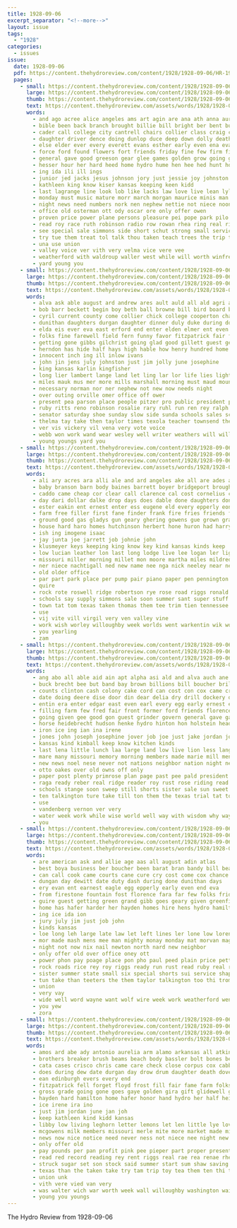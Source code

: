 ```yaml
---
title: 1928-09-06
excerpt_separator: "<!--more-->"
layout: issue
tags:
  - "1928"
categories:
  - issues
issue:
  date: 1928-09-06
  pdf: https://content.thehydroreview.com/content/1928/1928-09-06/HR-1928-09-06.pdf
  pages:
    - small: https://content.thehydroreview.com/content/1928/1928-09-06/small/HR-1928-09-06-01.jpg
      large: https://content.thehydroreview.com/content/1928/1928-09-06/large/HR-1928-09-06-01.jpg
      thumb: https://content.thehydroreview.com/content/1928/1928-09-06/thumbnails/HR-1928-09-06-01.jpg
      text: https://content.thehydroreview.com/assets/words/1928/1928-09-06/HR-1928-09-06-01.txt
      words:
        - and ago acree alice angeles ams art agin are ana ath anna aurelia all apache able agnes alvis arlington allen
        - bible been back branch brought billie bill bright ber bent bush ball beach bells burg barrett boast beam big baby bitter britton bob band bride business both bone born best but boy basket
        - cader call college city cantrell chairs collier class craig close car cate canna colorado clara cares clive christ cake come court can conner christian clyde case congress cream clinton contant church cos county cosner cease course cloninger coach
        - daughter driver dence doing dunlop duce deep down dolly death dan daily der degree donald dallas david dun due dick days deck dandy daughters doris dry day during dockery
        - else elder ever every everett evans esther early even ena eva egg elmer ear english eakin enter ess
        - force ford found flowers fort friends friday fine few firm fisher farmer favor frank fay fariss fern fall for felton frost frances first fell field from full fails fair forrest
        - general gave good greeson gear glee games golden grow going grief griffin gerard geraldine glad groom grade given guest george grass gan gram grain gross getting gregor grounds
        - hesser hour her hard heed home hydro hume hen hee hed hunt hope health hunter had herndon howe house heard hold high harden hens hereford hurt heart held haan has human hor him henry hess hazen herman
        - ing ida ili ill ings
        - junior jed jacks jesus johnson jory just jessie joy johnston josephine john
        - kathleen king know kiser kansas keeping keen kidd
        - last lagrange line look lob like lacks law love live lean lyle lown lay left labor low long lighter letter lou later life little lambert loss large lamb
        - monday must music mature morr march morgan maurice minis man margurite made mor many morn milo matter mac mable morning mill missouri mobile market mus mash musi mound miss miles more moore masters mary merle
        - night news need numbers nork nen nephew nettie not niece noon near nurse new now ner norris narrow north
        - office old osterman ott ody oscar ore only offer owen
        - proven price power plane persons pleasure pei pope park pilo payne poor plain private poli poage plants paul proper phillips par pay people piano pack pretty pilot past path pro present pest pel pieper place per public pain
        - read roy race ruth robinson radio row rowan rhea ring real rinearson record rest rolling reall rain rose red ree regular rad reason reno
        - see special sale simmons side short schut strong small service spring soo stroke sweet shaw stephenson sae steer shows smart still such school south said sherman she seed shown save senior shultz sermon sunday sang summer say saw story stock show stockton smile state states son ser sedan seems super speak strain schooling september staples sock start sieh shall station sun soon spanish six staff song stere sister sorrow swing sin
        - try tue them treat tol talk thou taken teach trees the trip tun then ted track train tee texas tien thay town take thing tail timo ten teacher thorn too tell thy
        - una use union
        - valley voice ver vith very velma vice vere vee
        - weatherford with waldroup waller west while will worth winfrey western war wil weary weeks word willing well was wish why work win wagon working water willi went week williams winter way
        - yard young you
    - small: https://content.thehydroreview.com/content/1928/1928-09-06/small/HR-1928-09-06-02.jpg
      large: https://content.thehydroreview.com/content/1928/1928-09-06/large/HR-1928-09-06-02.jpg
      thumb: https://content.thehydroreview.com/content/1928/1928-09-06/thumbnails/HR-1928-09-06-02.jpg
      text: https://content.thehydroreview.com/assets/words/1928/1928-09-06/HR-1928-09-06-02.txt
      words:
        - alva ask able august ard andrew ares ault auld all ald agri alfred author and are alvis arlene aid arm ayes
        - bob barr beckett begin boy beth ball browne bill bird board bristow been bridgeport balloon but bethel books began boys baby back buss bel bors better base beatrice blank bie bryan ben bag branson bessie blanchard bro bil bassler bring butler business
        - cyril current county come collier chick college cooperton charles cris cold cand crosswhite care clerk company corn call class cleveland came city cheeks cool cue con caddo coca cousin court case ceaser
        - dunithan daughters durgan daughter dinner duly duke during done dickey down day deni dorthea double dennison days does duk
        - elda eis ever eva east erford end enter elden elmer ent even every eagle earnest eubank eral
        - folks fine farewell field fern funny favor fitzpatrick fair forrest fund forgan fuel face floyd fewer fost fairly fiscal foot frank fam flo fore flossie from friday fever fairy first for ford
        - getting gone gibbs gilchrist going glad good gillett guest georgiana gum guy gave glow general gilmore grace grounds given gregg gladys goodyear
        - herndon has hide half hays high hable how henry hundred home had homes honor hills held hinton holiday humes hydro homa him hier head house hew hobart her herbert helen harry hudson heard
        - innocent inch ing ill inlow ivans
        - john jin jens july johnston just jim jolly june josephine
        - king kansas karlin kingfisher
        - long lier lambert lange land let ling lar lor life lies lighten lawrence leon levy left last leonard little labor laughing law lights lou
        - miles mauk mus mer more mills marshall morning must maud mound men mustache mea monday much man maples mates miss mith mathis mildred may mehan miller maggie mary made matter manta mcfall
        - necessary norman nor ner nephew not new now needs night
        - over outing orville omer office off ower
        - present pea parson place people pitzer pro public president pleasure pleasant park para pauline past poor pair peach player proper per par
        - ruby ritts reno robinson rosalie rary ruhl run ren rey ralph river reek roof rain ray reg ridge roy rel rockhold real road
        - senator saturday shoe sunday slow side sunda schools sales score seon salary sup september sheriff steer special shirley she saw setting stay school sarah said simmons sai sor seen soon sullens smith state star stranger stick sun sister stange sule ster sul subject sandlin son sherif see seath sodders
        - thelma tay take then taylor times texola teacher townsend them tas theron tipton the theresa trip takes too tell team tite town tobe tom ton than teach texas till
        - ver vis vickery vil vena very vote voice
        - webb won work wand wear wesley well writer weathers will willingham was while wish water went worlds williams welder with wife week ward welding west wade weather weeks word wayne
        - young youngs yard you
    - small: https://content.thehydroreview.com/content/1928/1928-09-06/small/HR-1928-09-06-03.jpg
      large: https://content.thehydroreview.com/content/1928/1928-09-06/large/HR-1928-09-06-03.jpg
      thumb: https://content.thehydroreview.com/content/1928/1928-09-06/thumbnails/HR-1928-09-06-03.jpg
      text: https://content.thehydroreview.com/assets/words/1928/1928-09-06/HR-1928-09-06-03.txt
      words:
        - ali ary acres ara alli ale and ard angeles ake all are ades august able arizona alfred ago alt aland alva
        - baby branson barn body baines barrett boyer bridgeport brought bank been blackwell bertha better best bergen beams bar ben blan bring brother blum but brown black beck business boys
        - caddo came cheap cor clear call clarence cal cost cornelius clinton can cave choice coffee charley charles child car clark come card county colorado city clyde
        - day dari dollar dalke drop days does dable done daughters don daughter demand ding dinner
        - ester eakin ent ernest enter ess eugene eld every epperly eon entz elmer elk early
        - farm free filler first fane finder frank fire fries friends foe farmer for forth few farms fine furnish farewell falls forrest flansburg fitzpatrick found fair fresh fleeman friesen from friday forney folks fam ford
        - ground good gas gladys gun geary ghering gowens gue grown grant grand gain given gregg gale
        - house hard haro homes hutchinson herbert hone huron had harry holderman hinton hane horse her haggard hull haut hart honor homer hot hiland highland heads happy has hydro hopewell hire home henke hammer hatfield henry harold homa
        - ish ing imogene isaac
        - jay junta joe jarrett job johnie john
        - klusmeyer keys keeping king know key kind kansas kinds keep
        - low lucian leather lon last long lodge live lee logan ler light letter lie left land los lose
        - missouri miller morning millet mon moore martha miles mildred mobile much mound mond made mosier million mae more most mer mexico miss mead many mor medford moree mary mis man monday
        - ner niece nachtigall ned new name nee nga nick neeley near ness need note never norman night nation
        - old older office
        - par part park place per pump pair piano paper pen pennington past price prier pro pense pullen pleasant pauls pene
        - quire
        - rock rote roswell ridge robertson rye rose road riggs ronald real roese ross rent reasons roy ralph rocky room russe ruth
        - schools say supply simmons sale soon summer sant super stuff stock samet smooth schoo sony sun she sell see sunday sone south simpson son sister sais switch sal sequoyah september show stove sodders sand sled state snyder ster saturday seat sylvester
        - town tat tom texas taken thomas them tee trim tien tennessee tier ton tow taylor thurs tule teas thelma tobe than the till tucker
        - use
        - vij vite vill virgil very ven valley vine
        - work wish worley willoughby week worlds went warkentin wik works woodman western willis was winner write wels window weatherford woods wall williams will watson weeks win with want walter wife winter wykert while wheat wyatt west world
        - you yearling
        - zam
    - small: https://content.thehydroreview.com/content/1928/1928-09-06/small/HR-1928-09-06-04.jpg
      large: https://content.thehydroreview.com/content/1928/1928-09-06/large/HR-1928-09-06-04.jpg
      thumb: https://content.thehydroreview.com/content/1928/1928-09-06/thumbnails/HR-1928-09-06-04.jpg
      text: https://content.thehydroreview.com/assets/words/1928/1928-09-06/HR-1928-09-06-04.txt
      words:
        - ang abo all able aid ain apt alpha asi ald and alva auch ane are aus
        - buck brecht bee but band bay brown billions bill boucher brilliant bran bush burkhart buys butler bet brood bas black big bus bare begun bryon bunch ballew boys brings bec been brought better blackwell business blue bridgeport buggy braly backs broad bandy best both
        - counts clinton cash colony cake cord can cost con cox came crowther cosner car count cand carl charles christian cream cousins cattle city carpenter cure cecil coy chain
        - date doing deere dise door din dear delia dry drill dockery does director deering dent daughter dollar day done days ding december duce dows death duco dinner during dalke deal dillion
        - entin era enter edgar east even earl every egg early ernest ean end
        - filling farm few fred fair front former ford friends florence fail friday first farewell far force fresh flock for from
        - going given gee good gon guest grinder govern general gave gate george grover getting gray georgie gan grain graham
        - horse heidebrecht hudson henke hydro hinton hon holstein head hine him high helen hands how her heide halt has hens hour homes harness home had house hope heart health hesser harry harris harne hoover hard henry herndon huk heavens
        - iron ice ing ian ina irene
        - jones john joseph josephine jover job joe just jake jordan joy
        - kansas kind kimball keep know kitchen kinds
        - last lena little lunch laa large land low live lion less lang left let lon lister learned lue leather look love lea learn
        - mare many missouri memory morning members made marie mill men mention magnolia more mares mowers mass miss mccormick matter must method mean mus much milk maud mark mckay man mere mon mar monday mules music most ming merry maguire mule money
        - new news noel nese never not nations neighbor nation night nee ner note need needs necessary now
        - otto oakes over old owns off only
        - paper post plenty primrose plan page past pee pald president pick poor pay piano public power point pain price place press pauls present
        - raga ready reber real ridge reader roy rust rose riding read row register record reading run raw rea rake reason rook rack red
        - schools stange soon sweep still shorts sister sale sun sweet share sunday shown sudan small she smooth simmons safe shall start smile shape star school smith say sei spring sat saturday said saa stock sell seven son september span single sees scott soul short station sons size shanklin sarah strong side special stand six sir
        - ten talkington ture take till ton them the texas trial tat too tho thacker than try tas then tor taylor toward trucks
        - use
        - vandenberg vernon ver very
        - water week work while wise world well way with wisdom why wayne wheel west wages walter ways wan woods welcome worth wagon wind worker wark weeks warkentin worthy will went willi war white wait was works want wal ward
        - you
    - small: https://content.thehydroreview.com/content/1928/1928-09-06/small/HR-1928-09-06-05.jpg
      large: https://content.thehydroreview.com/content/1928/1928-09-06/large/HR-1928-09-06-05.jpg
      thumb: https://content.thehydroreview.com/content/1928/1928-09-06/thumbnails/HR-1928-09-06-05.jpg
      text: https://content.thehydroreview.com/assets/words/1928/1928-09-06/HR-1928-09-06-05.txt
      words:
        - are american ask and allie age aas all august adin atlas
        - best boya business ber boucher been barat bran bandy bill beale buy bassler basi butler braly berry book bart bring bank but
        - can call cook came courts cane cure cry cost come cox chance camp cord clive col car city
        - dungan day dewitt date duty dash during done dunithan days
        - ery evan ent earnest eagle egg epperly early even end eva
        - from firestone fountain fost florence fara far few folks friday fisk for front filling flock free
        - guire guest getting green grand gibb goes geary given greenfield george good grain glad general
        - home has hafer harder her hayden homes hire hens hydro hamilton how heres hen heart hesse high henk hinton hood
        - ing ice ida ion
        - jury july jim just job john
        - kinds kansas
        - loe long leh large late law let left lines ler lone low lorene last lee lucille
        - mor made mash mens mee man mighty monay monday mat morvan magnolia maguire mill mail mexico more market mir may money mcalester morning mas mcgowen mand miss
        - night not now nix nail newton north nard new neighbor
        - only offer old over office oney ott
        - power phon pay poage place pon pho paul peed plain price pett
        - rock roads rice rey roy riggs ready run rust read ruby real rea rel rollinger route roberson rate ralph res ree
        - sister summer state small six special shorts sui service shape sem season sunday sons sao school stay she suits sey shidler spring seon spare see september sept sun silk saturday son short sale smith sell sales star
        - tun take than teeters the them taylor talkington too thi trom trip try ten teach
        - union
        - very vay
        - wide well word wayne want wolf wire week work weatherford went while waller wheel wilson write weather walter will with winter wil works was wells win wool
        - you yew
        - zora
    - small: https://content.thehydroreview.com/content/1928/1928-09-06/small/HR-1928-09-06-06.jpg
      large: https://content.thehydroreview.com/content/1928/1928-09-06/large/HR-1928-09-06-06.jpg
      thumb: https://content.thehydroreview.com/content/1928/1928-09-06/thumbnails/HR-1928-09-06-06.jpg
      text: https://content.thehydroreview.com/assets/words/1928/1928-09-06/HR-1928-09-06-06.txt
      words:
        - amos ard abe ady antonio aurelia arm alamo arkansas all atkinson ago aven age alem are and
        - brothers breaker brush beams beach body bassler bolt bones beaver bandy both back bristow blue bars best below but brown been bright bolts boys bigger
        - cata cases crisco chris came care check close corpus cox cabbage col cody cool cost cake church carver come colfax city cleveland cold cher christian carl car camps cream can
        - does during dew date durgan day drow drum daughter death dover deal drain deeds dockery door done days
        - ean edinburgh evers every end
        - fitzpatrick fell forget floyd frost fill fair fame farm folks friends fax flock for flint flowers fall fannie franc from farewell felton few fees frank
        - gross grade going gone goes gaye golden gira gift glidewell geary granite given glass grain gripe gold general gream germ glad getting gave george
        - hayden hard hamilton home hafer honor hand hydro her half heidebrecht hens hot hom han has hose had hay
        - ice irene ira ino
        - just jim jordan june jan joh
        - keep kathleen kind kidd kansas
        - libby low living leghorn letter lemons let len little lye love less lis large last lena lora level
        - mcgowens milk members missouri merle mite more market made miss must mith many miller most mail million miler monday mis manifold money medal mccormick milam maude maid mary
        - news now nice notice need never ness not niece nee night new norman
        - only offer old
        - pay pounds per pan profit pink pee pieper part proper present pair por past pam points pound people price paper pete pleasant
        - read red record reading rey rent riggs real rae rea renae rhea rom
        - struck sugar set son stock said summer start sum shaw saving sunday such spark see sauce stockton store sill spearman send ship sae she smith small sunda soap sale special saturday stange september solid spring snyder show service shown san snyders school sat sheldon
        - texas than the taken take try tam trip toy tea them ten thi then
        - union unk
        - vith vere vied van very
        - was walter wich war worth week wall willoughby washington wait way white wee wave winter with work weeks while weather wish wedding word win will wide
        - young you youngs
---
```


The Hydro Review from 1928-09-06

<!--more-->

